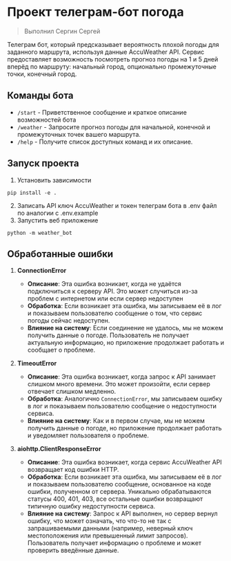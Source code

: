 # Проект телеграм-бот погода

> Выполнил Сергин Сергей

Телеграм бот, который предсказывает вероятность плохой погоды для заданного маршрута, используя данные AccuWeather API. Сервис предоставляет возможность посмотреть прогноз погоды на 1 и 5 дней вперёд по маршруту: начальный город, опционально промежуточные точки, конечный город.  

## Команды бота

- `/start` - Приветственное сообщение и краткое описание возможностей бота
- `/weather` - Запросите прогноз погоды для начальной, конечной и промежуточных точек вашего маршрута.
- `/help` - Получите список доступных команд и их описание.

## Запуск проекта

1. Установить зависимости 
```shell
pip install -e .
```
2. Записать API ключ AccuWeather и токен телеграм бота в .env файл по аналогии с .env.example
3. Запустить веб приложение
```shell
python -m weather_bot
```


## Обработанные ошибки

1. **ConnectionError**
   - **Описание**: Эта ошибка возникает, когда не удаётся подключиться к серверу API. Это может случиться из-за проблем с интернетом или если сервер недоступен
   - **Обработка**: Если возникает эта ошибка, мы записываем её в лог и показываем пользователю сообщение о том, что сервис погоды сейчас недоступен.
   - **Влияние на систему**: Если соединение не удалось, мы не можем получить данные о погоде. Пользователь не получает актуальную информацию, но приложение продолжает работать и сообщает о проблеме.

2. **TimeoutError**
   - **Описание**: Эта ошибка возникает, когда запрос к API занимает слишком много времени. Это может произойти, если сервер отвечает слишком медленно.
   - **Обработка**: Аналогично `ConnectionError`, мы записываем ошибку в лог и показываем пользователю сообщение о недоступности сервиса.
   - **Влияние на систему**: Как и в первом случае, мы не можем получить данные о погоде, но приложение продолжает работать и уведомляет пользователя о проблеме.
3. **aiohttp.ClientResponseError**
   - **Описание**: Эта ошибка возникает, когда сервис AccuWeather API возвращает код ошибки HTTP.
   - **Обработка**: Если возникает эта ошибка, мы записываем её в лог и показываем пользователю сообщение, основанное на коде ошибки, полученном от сервера. Уникально обрабатываются статусы 400, 401, 403, все остальные ошибки возвращают типичную ошибку недоступности сервиса.
   - **Влияние на систему**: Запрос к API выполнен, но сервер вернул ошибку, что может означать, что что-то не так с запрашиваемыми данными (например, неверный ключ местоположения или превышенный лимит запросов). Пользователь получает информацию о проблеме и может проверить введённые данные.

